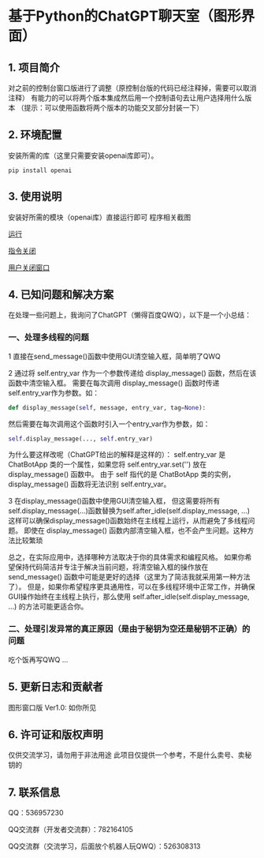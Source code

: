 # 基于Python的ChatGPT聊天室（图形界面）

## 1. 项目简介

对之前的控制台窗口版进行了调整（原控制台版的代码已经注释掉，需要可以取消注释）
有能力的可以将两个版本集成然后用一个控制语句去让用户选择用什么版本
（提示：可以使用函数将两个版本的功能交叉部分封装一下）

## 2. 环境配置

安装所需的库（这里只需要安装openai库即可）。

```shell
pip install openai
```

## 3. 使用说明

安装好所需的模块（openai库）直接运行即可
程序相关截图

[运行](https://github.com/ZS629/chatgpt-py/tree/master/img/run.jpg)

[指令关闭](https://github.com/ZS629/chatgpt-py/tree/master/img/closerw.png)

[用户关闭窗口](https://github.com/ZS629/chatgpt-py/tree/master/img/close.png)

## 4. 已知问题和解决方案

在处理一些问题上，我询问了ChatGPT（懒得百度QWQ），以下是一个小总结：

### 一、处理多线程的问题

1 直接在send_message()函数中使用GUI清空输入框，简单明了QWQ

2 通过将 self.entry_var 作为一个参数传递给 display_message() 函数，然后在该函数中清空输入框。
需要在每次调用 display_message() 函数时传递self.entry_var作为参数。如：

```python
def display_message(self, message, entry_var, tag=None):
```

然后需要在每次调用这个函数时引入一个entry_var作为参数，如：

```python
self.display_message(..., self.entry_var)
```

为什么要这样改呢（ChatGPT给出的解释是这样的）：
    self.entry_var 是 ChatBotApp 类的一个属性，如果您将 self.entry_var.set('') 放在 display_message() 函数中。
    由于 self 指代的是 ChatBotApp 类的实例，display_message() 函数将无法识别 self.entry_var。

3 在display_message()函数中使用GUI清空输入框，
但这需要将所有self.display_message(...)函数替换为self.after_idle(self.display_message, ...)
这样可以确保display_message()函数始终在主线程上运行，从而避免了多线程问题。
即使在 display_message() 函数内部清空输入框，也不会产生问题。这种方法比较繁琐

总之，在实际应用中，选择哪种方法取决于你的具体需求和编程风格。
如果你希望保持代码简洁并专注于解决当前问题，将清空输入框的操作放在 send_message() 函数中可能是更好的选择（这里为了简洁我就采用第一种方法了）。
但是，如果你希望程序更具通用性，可以在多线程环境中正常工作，并确保GUI操作始终在主线程上执行，那么使用 self.after_idle(self.display_message, ...) 的方法可能更适合你。

### 二、处理引发异常的真正原因（是由于秘钥为空还是秘钥不正确）的问题

吃个饭再写QWQ
...

## 5. 更新日志和贡献者

图形窗口版 Ver1.0:
如你所见

## 6. 许可证和版权声明

仅供交流学习，请勿用于非法用途
此项目仅提供一个参考，不是什么卖号、卖秘钥的

## 7. 联系信息

QQ：536957230

QQ交流群（开发者交流群）：782164105

QQ交流群（交流学习，后面放个机器人玩QWQ）：526308313
